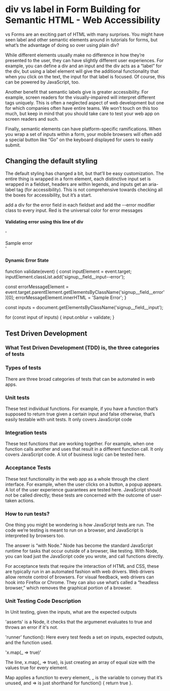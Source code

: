 # div vs label in Form Building for Semantic HTML - Web Accessibility

<div> vs <label> 
Forms are an exciting part of HTML with many surprises. You might have seen label and other semantic elements around in tutorials for forms, but what’s the advantage of doing so over using plain div?

While different elements usually make no difference in how they’re presented to the user, they can have slightly different user experiences. For example, you can define a div and an input and the div acts as a “label” for the div, but using a label element will give the additional functionality that when you click on the text, the input for that label is focused. Of course, this can be powered by JavaScript, too.

Another benefit that semantic labels give is greater accessibility. For example, screen readers for the visually-impaired will interpret different tags uniquely. This is often a neglected aspect of web development but one for which companies often have entire teams. We won’t touch on this too much, but keep in mind that you should take care to test your web app on screen readers and such.

Finally, semantic​ elements can have platform-specific ramifications. When you wrap a set of inputs within a form, your mobile browsers will often add a special button like “Go” on the keyboard displayed for users to easily submit.


## Changing the default styling

The default styling has changed a bit, but that’ll be easy customization. The entire thing is wrapped in a form element, each distinctive input set is wrapped in a fieldset, headers are within legends, and inputs get an​ aria-label tag (for accessibility). This is not comprehensive towards checking all the boxes for accessibility, but it’s a start.

 add a div for the error field in each fieldset and add the 
    --error modifier class to every input. Red is the universal color for error messages
#### Validating error using this line of div    

'<div class="signup__field__error">Sample error</div>'

#### Dynamic Error State

function validate(event) {
  const inputElement = event.target;
  inputElement.classList.add('signup__field__input--error');

  const errorMessageElement = event.target.parentElement.getElementsByClassName('signup__field__error')[0];
  errorMessageElement.innerHTML = 'Sample Error';
}

const inputs = document.getElementsByClassName('signup__field__input');

for (const input of inputs) {
  input.onblur = validate;
}
  

## Test Driven Development

### What Test Driven Development (TDD) is, the three categories of tests


### Types of tests 

There are three broad categories of tests that can be automated in web apps.

### Unit tests

These test individual functions. For example, if you have a function that’s supposed to return true given a certain input and false otherwise, that’s easily testable with unit tests.
It only covers JavaScript code

### Integration tests

These test functions that are working together. For example, when one function calls another and uses that result in a different function call.
It only covers JavaScript code. A lot of business logic can be tested here.

### Acceptance Tests

These test functionality in the web app as a whole through the client interface. For example, when the user clicks on a button, a popup appears.
A lot of the user experience guarantees are tested here. JavaScript should not be called directly; these tests are concerned with the outcome of user-taken actions.


### How to run tests? 

One thing you might be wondering is how JavaScript tests are run. The code we’re testing is meant to run on a browser, and JavaScript is interpreted by browsers too.

The answer is “with Node.” Node has become the standard JavaScript runtime for tasks that occur outside of a browser, like testing. With Node, you can load just the JavaScript code you wrote, and call functions directly.

For acceptance tests that require the interaction of HTML and CSS, these are typically run in an automated fashion with web drivers. Web drivers allow remote control of browsers. For visual feedback, web drivers can hook into Firefox or Chrome. They can also use what’s called a “headless browser,” which removes the graphical portion of a browser.


### Unit Testing Code Description

In Unit testing, given the inputs, what are the expected outputs

'asserts' is a Node, it checks that the argumenet evaluates to true and throws an error if it's not.

'runner' function(): Here every test feeds a set on inputs, expected outputs, and the function used.

'x.map(_ => true)'

The line, x.map(_ => true), is just creating an array of equal size with the values true for every element. 

Map applies a function to every element, _ is the variable to convey that it’s unused, and => is just shorthand for function() { return true }.